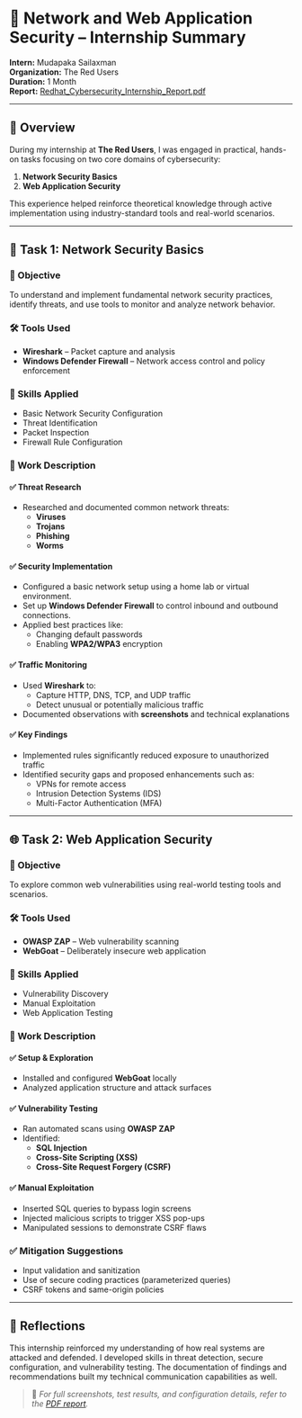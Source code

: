 # 🔐 Network and Web Application Security – Internship Summary

**Intern:** Mudapaka Sailaxman  
**Organization:** The Red Users  
**Duration:** 1 Month  
**Report:** [Redhat_Cybersecurity_Internship_Report.pdf](./Redhat_Cybersecurity_Internship_Report.pdf)

---

## 🧭 Overview

During my internship at **The Red Users**, I was engaged in practical, hands-on tasks focusing on two core domains of cybersecurity:

1. **Network Security Basics**
2. **Web Application Security**

This experience helped reinforce theoretical knowledge through active implementation using industry-standard tools and real-world scenarios.

---

## 🧱 Task 1: Network Security Basics

### 🎯 Objective
To understand and implement fundamental network security practices, identify threats, and use tools to monitor and analyze network behavior.

### 🛠️ Tools Used
- **Wireshark** – Packet capture and analysis  
- **Windows Defender Firewall** – Network access control and policy enforcement

### 🧠 Skills Applied
- Basic Network Security Configuration  
- Threat Identification  
- Packet Inspection  
- Firewall Rule Configuration

### 📝 Work Description

#### ✅ Threat Research
- Researched and documented common network threats:
  - **Viruses**
  - **Trojans**
  - **Phishing**
  - **Worms**

#### ✅ Security Implementation
- Configured a basic network setup using a home lab or virtual environment.
- Set up **Windows Defender Firewall** to control inbound and outbound connections.
- Applied best practices like:
  - Changing default passwords
  - Enabling **WPA2/WPA3** encryption

#### ✅ Traffic Monitoring
- Used **Wireshark** to:
  - Capture HTTP, DNS, TCP, and UDP traffic
  - Detect unusual or potentially malicious traffic
- Documented observations with **screenshots** and technical explanations

#### ✅ Key Findings
- Implemented rules significantly reduced exposure to unauthorized traffic
- Identified security gaps and proposed enhancements such as:
  - VPNs for remote access
  - Intrusion Detection Systems (IDS)
  - Multi-Factor Authentication (MFA)

---

## 🌐 Task 2: Web Application Security

### 🎯 Objective
To explore common web vulnerabilities using real-world testing tools and scenarios.

### 🛠️ Tools Used
- **OWASP ZAP** – Web vulnerability scanning  
- **WebGoat** – Deliberately insecure web application

### 🧠 Skills Applied
- Vulnerability Discovery  
- Manual Exploitation  
- Web Application Testing

### 📝 Work Description

#### ✅ Setup & Exploration
- Installed and configured **WebGoat** locally
- Analyzed application structure and attack surfaces

#### ✅ Vulnerability Testing
- Ran automated scans using **OWASP ZAP**
- Identified:
  - **SQL Injection**
  - **Cross-Site Scripting (XSS)**
  - **Cross-Site Request Forgery (CSRF)**

#### ✅ Manual Exploitation
- Inserted SQL queries to bypass login screens
- Injected malicious scripts to trigger XSS pop-ups
- Manipulated sessions to demonstrate CSRF flaws

### ✅ Mitigation Suggestions
- Input validation and sanitization
- Use of secure coding practices (parameterized queries)
- CSRF tokens and same-origin policies

---

## 🧠 Reflections

This internship reinforced my understanding of how real systems are attacked and defended. I developed skills in threat detection, secure configuration, and vulnerability testing. The documentation of findings and recommendations built my technical communication capabilities as well.

> 📎 _For full screenshots, test results, and configuration details, refer to the [PDF report](./Redhat_Cybersecurity_Internship_Report.pdf)._
